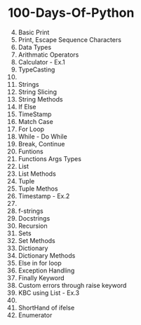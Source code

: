 # 100-Days-Of-Python

4. Basic Print
5. Print, Escape Sequence Characters
6. Data Types
7. Arithmatic Operators
8. Calculator - Ex.1
9. TypeCasting
10.
11. Strings
12. String Slicing
13. String Methods
14. If Else
15. TimeStamp
16. Match Case
17. For Loop
18. While - Do While
19. Break, Continue
20. Funtions
21. Functions Args Types
22. List
23. List Methods
24. Tuple
25. Tuple Methos
26. Timestamp - Ex.2
27.
28. f-strings
29. Docstrings
30. Recursion
31. Sets
32. Set Methods
33. Dictionary
34. Dictionary Methods
35. Else in for loop
36. Exception Handling
37. Finally Keyword
38. Custom errors through raise keyword
39. KBC using List - Ex.3
40.
41. ShortHand of ifelse
42. Enumerator
